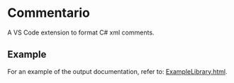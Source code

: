 # Commentario
A VS Code extension to format C# xml comments.

## Example
For an example of the output documentation, refer to: [ExampleLibrary.html](https://html-preview.github.io/?url=https://github.com/davidbarone/Commentario/blob/main/ExampleLibrary.html).
